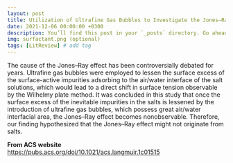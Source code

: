 ```yaml
---
layout: post
title: Utilization of Ultrafine Gas Bubbles to Investigate the Jones–Ray Effect of Diluted Salt Solutions
date: 2021-12-06 00:00:00 +0300
description: You’ll find this post in your `_posts` directory. Go ahead and edit it and re-build the site to see your changes. # Add post description (optional)
img: surfactant.png (optional)
tags: [LitReview] # add tag
---
```


The cause of the Jones–Ray effect has been controversially debated for years. Ultrafine gas bubbles were employed to lessen the surface excess of the surface-active impurities adsorbing to the air/water interface of the salt solutions, which would lead to a direct shift in surface tension observable by the Wilhelmy plate method. It was concluded in this study that once the surface excess of the inevitable impurities in the salts is lessened by the introduction of ultrafine gas bubbles, which possess great air/water interfacial area, the Jones–Ray effect becomes nonobservable. Therefore, our finding hypothesized that the Jones–Ray effect might not originate from salts.

**From ACS website**  
https://pubs.acs.org/doi/10.1021/acs.langmuir.1c01515


